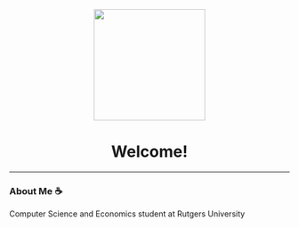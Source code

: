 <div id="column" align="center">
  <img src="https://lh3.googleusercontent.com/-7WvbLdb1ItCPeEJBvAUz0rWt2UnlgLJDvmivKdG-sVRJecEo7NuR7gpULdaNvZWJbCaQwwTNtW3HLNuT2-y273AmTOctBz9IetO=w600" width="200"/>
</div>

<div id="column" align="center">
  <h1>Welcome!</h1>
</div>

---

### About Me :coffee:

Computer Science and Economics student at Rutgers University
